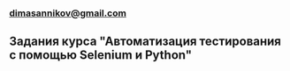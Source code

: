 ### dimasannikov@gmail.com
## Задания курса "Автоматизация тестирования с помощью Selenium и Python"